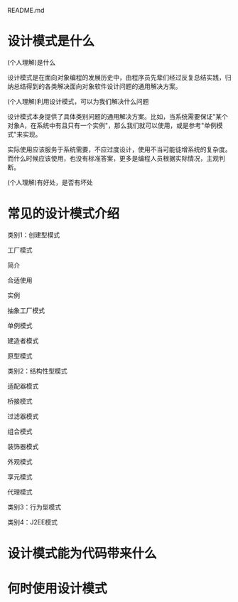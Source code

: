 README.md

# 设计模式是什么

(个人理解)是什么

设计模式是在面向对象编程的发展历史中，由程序员先辈们经过反复总结实践，归纳总结得到的各类解决面向对象软件设计问题的通用解决方案。

(个人理解)利用设计模式，可以为我们解决什么问题

设计模式本身提供了具体类别问题的通用解决方案。比如，当系统需要保证"某个对象A，在系统中有且只有一个实例"，那么我们就可以使用，或是参考"单例模式"来实现。

实际使用应该服务于系统需要，不应过度设计，使用不当可能徒增系统的复杂度。而什么时候应该使用，也没有标准答案，更多是编程人员根据实际情况，主观判断。

(个人理解)有好处，是否有坏处

# 常见的设计模式介绍

类别1：创建型模式

工厂模式

简介 

合适使用

实例

抽象工厂模式

单例模式

建造者模式

原型模式

类别2：结构性型模式

适配器模式

桥接模式

过滤器模式

组合模式

装饰器模式

外观模式

享元模式

代理模式

类别3：行为型模式



类别4：J2EE模式



# 设计模式能为代码带来什么

# 何时使用设计模式

